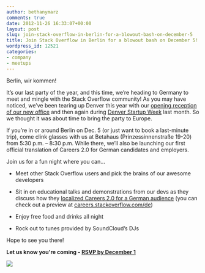 ```yaml
---
author: bethanymarz
comments: true
date: 2012-11-26 16:33:07+00:00
layout: post
slug: join-stack-overflow-in-berlin-for-a-blowout-bash-on-december-5
title: Join Stack Overflow in Berlin for a blowout bash on December 5!
wordpress_id: 12521
categories:
- company
- meetups
---
```


Berlin, wir kommen!

It’s our last party of the year, and this time, we’re heading to Germany to meet and mingle with the Stack Overflow community! As you may have noticed, we’ve been tearing up Denver this year with our [opening reception of our new office](http://blog.stackoverflow.com/2012/09/join-us-for-our-opening-reception-of-stack-exchange-denver/) and then again during [Denver Startup Week](http://blog.stackoverflow.com/2012/11/stack-exchange-partners-with-denver-startup-week/) last month. So we thought it was about time to bring the party to Europe.

If you’re in or around Berlin on Dec. 5 (or just want to book a last-minute trip), come clink glasses with us at Betahaus (Prinzessinnenstraße 19-20) from 5:30 p.m. – 8:30 p.m. While there, we’ll also be launching our first official translation of Careers 2.0 for German candidates and employers.

Join us for a fun night where you can…



	
  * Meet other Stack Overflow users and pick the brains of our awesome developers

	
  * Sit in on educational talks and demonstrations from our devs as they discuss how they [localized Careers 2.0 for a German audience](http://meta.stackoverflow.com/questions/156432/feedback-wanted-careers-in-german) (you can check out a preview at [careers.stackoverflow.com/de](http://careers.stackoverflow.com/de))

	
  * Enjoy free food and drinks all night

	
  * Rock out to tunes provided by SoundCloud’s DJs


Hope to see you there!

**Let us know you're coming - [RSVP by December 1](http://careers.stackoverflow.com/launch)**

[![](http://blog.stackoverflow.com/wp-content/uploads/de-Stack-Overflow-Careers-728x902.png)](http://careers.stackoverflow.com/launch)
